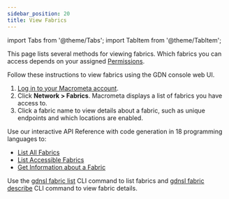 ```yaml
---
sidebar_position: 20
title: View Fabrics
---
```


import Tabs from '@theme/Tabs';
import TabItem from '@theme/TabItem';

This page lists several methods for viewing fabrics. Which fabrics you can access depends on your assigned [Permissions](../account-management/permissions/index.md).

<Tabs groupId="operating-systems">
<TabItem value="console" label="Web Console">

Follow these instructions to view fabrics using the GDN console web UI.

1. [Log in to your Macrometa account](https://auth.paas.macrometa.io/).
2. Click **Network > Fabrics**. Macrometa displays a list of fabrics you have access to.
3. Click a fabric name to view details about a fabric, such as unique endpoints and which locations are enabled.

</TabItem>
<TabItem value="api" label="REST API">

Use our interactive API Reference with code generation in 18 programming languages to:

- [List All Fabrics](https://www.macrometa.com/docs/api#/operations/ListOfGeo-fabrics)
- [List Accessible Fabrics](https://www.macrometa.com/docs/api#/operations/ListOfAccessibleGeoFabrics)
- [Get Information about a Fabric](https://www.macrometa.com/docs/api#/operations/InformationOfTheGeo-fabric)

</TabItem>
<TabItem value="cli" label="CLI">

Use the [gdnsl fabric list](../developer-hub/cli/fabrics-cli#gdnsl-fabric-list) CLI command to list fabrics and [gdnsl fabric describe](../cli/fabrics-cli#gdnsl-fabric-describe) CLI command to view fabric details.

</TabItem>
</Tabs>
